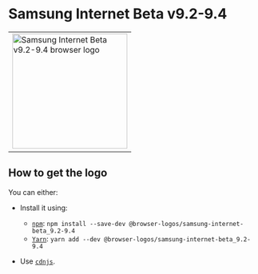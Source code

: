 Samsung Internet Beta v9.2-9.4
==============================

<table>
    <tr height=240>
        <td>
            <a href="https://github.com/alrra/browser-logos/tree/8fab53c2544fe45642f4b330f21c426a07c63367/src/archive/samsung-internet-beta_9.2-9.4/">
                <img width=230 src="https://raw.githubusercontent.com/alrra/browser-logos/8fab53c2544fe45642f4b330f21c426a07c63367/src/archive/samsung-internet-beta_9.2-9.4//samsung-internet-beta_9.2-9.4_512x512.png" alt="Samsung Internet Beta v9.2-9.4 browser logo">
            </a>
        </td>
    </tr>
</table>

How to get the logo
-------------------

You can either:

* Install it using:

  * [`npm`][npm]: `npm install --save-dev @browser-logos/samsung-internet-beta_9.2-9.4`
  * [`Yarn`][yarn]: `yarn add --dev @browser-logos/samsung-internet-beta_9.2-9.4`

* Use [`cdnjs`][cdnjs].

<!-- Link labels: -->

[cdnjs]: https://cdnjs.com/libraries/browser-logos
[npm]: https://www.npmjs.com/
[yarn]: https://yarnpkg.com/
